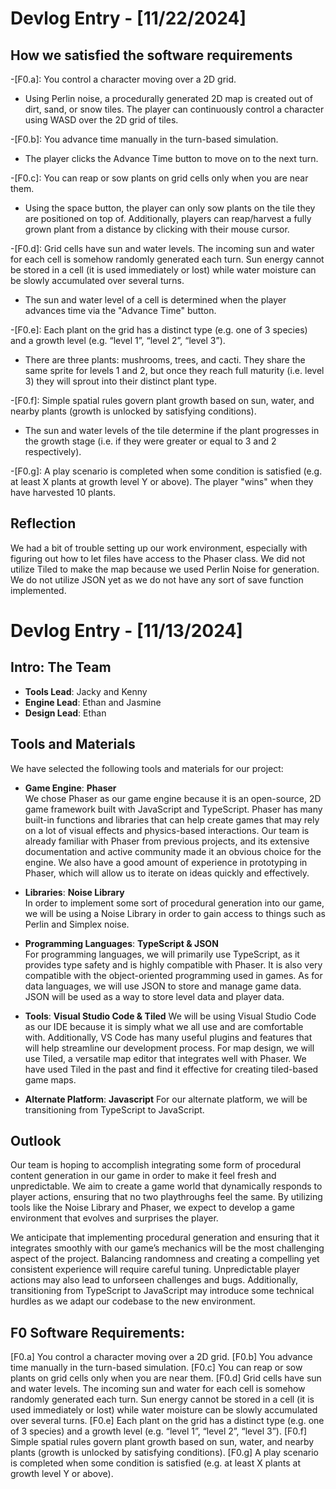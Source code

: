 # Devlog Entry - [11/22/2024]  

## How we satisfied the software requirements
-[F0.a]: You control a character moving over a 2D grid.
  * Using Perlin noise, a procedurally generated 2D map is created out of dirt, sand, or snow tiles. The player can continuously control a character using WASD over the 2D grid of tiles.

-[F0.b]: You advance time manually in the turn-based simulation.
  * The player clicks the Advance Time button to move on to the next turn.

-[F0.c]: You can reap or sow plants on grid cells only when you are near them.
  * Using the space button, the player can only sow plants on the tile they are positioned on top of. Additionally, players can reap/harvest a fully grown plant from a distance by clicking with their mouse cursor.

-[F0.d]: Grid cells have sun and water levels. The incoming sun and water for each cell is somehow randomly generated each turn. Sun energy cannot be stored in a cell (it is used immediately or lost) while water moisture can be slowly accumulated over several turns.
  * The sun and water level of a cell is determined when the player advances time via the "Advance Time" button.

-[F0.e]: Each plant on the grid has a distinct type (e.g. one of 3 species) and a growth level (e.g. “level 1”, “level 2”, “level 3”).
  * There are three plants: mushrooms, trees, and cacti. They share the same sprite for levels 1 and 2, but once they reach full maturity (i.e. level 3) they will sprout into their distinct plant type.

-[F0.f]: Simple spatial rules govern plant growth based on sun, water, and nearby plants (growth is unlocked by satisfying conditions).
  * The sun and water levels of the tile determine if the plant progresses in the growth stage (i.e. if they were greater or equal to 3 and 2 respectively).

-[F0.g]: A play scenario is completed when some condition is satisfied (e.g. at least X plants at growth level Y or above).
  The player "wins" when they have harvested 10 plants.

## Reflection
We had a bit of trouble setting up our work environment, especially with figuring out how to let files have access to the Phaser class. We did not utilize Tiled to make the map because we used Perlin Noise for generation. We do not utilize JSON yet as we do not have any sort of save function implemented.

# Devlog Entry - [11/13/2024]

## Intro: The Team
- **Tools Lead**: Jacky and Kenny
- **Engine Lead**: Ethan and Jasmine
- **Design Lead**: Ethan

## Tools and Materials
We have selected the following tools and materials for our project:

- **Game Engine**: **Phaser**  
  We chose Phaser as our game engine because it is an open-source, 2D game framework built with JavaScript and TypeScript. Phaser has many built-in functions and libraries that can help create games that may rely on a lot of visual effects and physics-based interactions. Our team is already familiar with Phaser from previous projects, and its extensive documentation and active community made it an obvious choice for the engine. We also have a good amount of experience in prototyping in Phaser, which will allow us to iterate on ideas quickly and effectively.

- **Libraries**: **Noise Library**  
  In order to implement some sort of procedural generation into our game, we will be using a Noise Library in order to gain access to things such as Perlin and Simplex noise.

- **Programming Languages**: **TypeScript & JSON**  
  For programming languages, we will primarily use TypeScript, as it provides type safety and is highly compatible with Phaser. It is also very compatible with the object-oriented programming used in games. As for data languages, we will use JSON to store and manage game data. JSON will be used as a way to store level data and player data.

- **Tools**: **Visual Studio Code & Tiled**
  We will be using Visual Studio Code as our IDE because it is simply what we all use and are comfortable with. Additionally, VS Code has many useful plugins and features that will help streamline our development process. For map design, we will use Tiled, a versatile map editor that integrates well with Phaser. We have used Tiled in the past and find it effective for creating tiled-based game maps.

- **Alternate Platform**: **Javascript**
  For our alternate platform, we will be transitioning from TypeScript to JavaScript.

## Outlook
Our team is hoping to accomplish integrating some form of procedural content generation in our game in order to make it feel fresh and unpredictable. We aim to create a game world that dynamically responds to player actions, ensuring that no two playthroughs feel the same. By utilizing tools like the Noise Library and Phaser, we expect to develop a game environment that evolves and surprises the player.

We anticipate that implementing procedural generation and ensuring that it integrates smoothly with our game’s mechanics will be the most challenging aspect of the project. Balancing randomness and creating a compelling yet consistent experience will require careful tuning. Unpredictable player actions may also lead to unforseen challenges and bugs. Additionally, transitioning from TypeScript to JavaScript may introduce some technical hurdles as we adapt our codebase to the new environment.

## F0 Software Requirements: 
[F0.a] You control a character moving over a 2D grid.
[F0.b] You advance time manually in the turn-based simulation.
[F0.c] You can reap or sow plants on grid cells only when you are near them.
[F0.d] Grid cells have sun and water levels. The incoming sun and water for each cell is somehow randomly generated each turn. Sun energy cannot be stored in a cell (it is used immediately or lost) while water moisture can be slowly accumulated over several turns.
[F0.e] Each plant on the grid has a distinct type (e.g. one of 3 species) and a growth level (e.g. “level 1”, “level 2”, “level 3”).
[F0.f] Simple spatial rules govern plant growth based on sun, water, and nearby plants (growth is unlocked by satisfying conditions).
[F0.g] A play scenario is completed when some condition is satisfied (e.g. at least X plants at growth level Y or above).